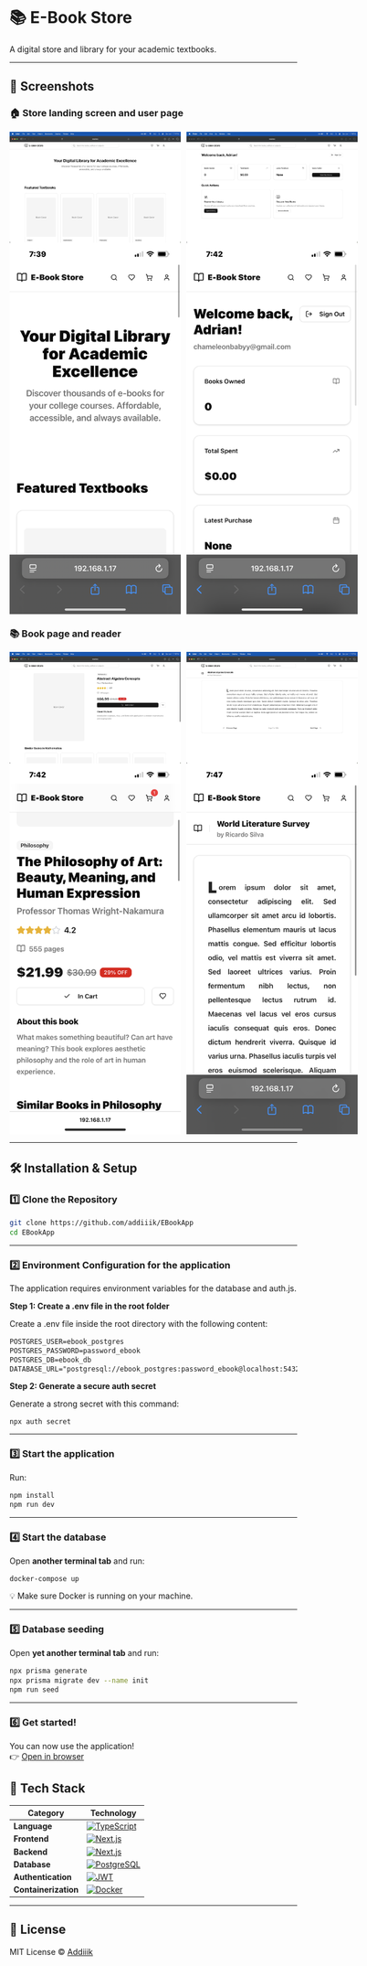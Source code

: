# 📚 E-Book Store

A digital store and library for your academic textbooks.

---

## 📸 Screenshots

### 🏠 Store landing screen and user page
<div style="display: flex; gap: 10px;">
  <img src="public/screenshots/Home.png" alt="Home" width="300"/>
  <img src="public/screenshots/User.png" alt="User" width="300"/>
</div>

<div style="display: flex; gap: 10px;">
  <img src="public/screenshots/Home-Mobile.PNG" alt="HomeMobile" width="300"/>
  <img src="public/screenshots/User-Mobile.PNG" alt="UserMobile" width="300"/>
</div>

### 📚 Book page and reader
<div style="display: flex; gap: 10px;">
  <img src="public/screenshots/Book.png" alt="Book" width="300"/>
  <img src="public/screenshots/Reader.png" alt="Reader" width="300"/>
</div>

<div style="display: flex; gap: 10px;">
  <img src="public/screenshots/Book-Mobile.PNG" alt="BookMobile" width="300"/>
  <img src="public/screenshots/Reader-Mobile.PNG" alt="ReaderMobile" width="300"/>
</div>

---

## 🛠️ Installation & Setup

### 1️⃣ Clone the Repository

```bash
git clone https://github.com/addiiik/EBookApp
cd EBookApp
```

---

### 2️⃣ Environment Configuration for the application

The application requires environment variables for the database and auth.js.

**Step 1: Create a .env file in the root folder**

Create a .env file inside the root directory with the following content:
```
POSTGRES_USER=ebook_postgres
POSTGRES_PASSWORD=password_ebook
POSTGRES_DB=ebook_db
DATABASE_URL="postgresql://ebook_postgres:password_ebook@localhost:5432/ebook_db"
```

**Step 2: Generate a secure auth secret**

Generate a strong secret with this command:
```
npx auth secret
```

---

### 3️⃣ Start the application

Run:

```bash
npm install
npm run dev

```

---

### 4️⃣ Start the database

Open **another terminal tab** and run:

```bash
docker-compose up
```

💡 Make sure Docker is running on your machine.

---

### 5️⃣ Database seeding

Open **yet another terminal tab** and run:

```bash
npx prisma generate
npx prisma migrate dev --name init
npm run seed
```

---

### 6️⃣ Get started!

You can now use the application!  
👉 [Open in browser](http://localhost:3000)

## 🧪 Tech Stack

| Category         | Technology |
|------------------|------------|
| **Language**     | [![TypeScript](https://img.shields.io/badge/TypeScript-3178c6?logo=typescript&logoColor=white)](https://www.typescriptlang.org/docs/) |
| **Frontend**     | [![Next.js](https://img.shields.io/badge/Next.js-000?logo=next.js&logoColor=white)](https://nextjs.org/) |
| **Backend**      | [![Next.js](https://img.shields.io/badge/Next.js-000?logo=next.js&logoColor=white)](https://nextjs.org/) |
| **Database**     | [![PostgreSQL](https://img.shields.io/badge/PostgreSQL-4169e1?logo=postgresql&logoColor=white)](https://www.postgresql.org/) |
| **Authentication** | [![JWT](https://img.shields.io/badge/JWT-000?logo=jsonwebtokens&logoColor=white)](https://www.jwt.io/introduction#what-is-json-web-token) |
| **Containerization** | [![Docker](https://img.shields.io/badge/Docker-2496ed?logo=docker&logoColor=white)](https://docs.docker.com) |

---

## 📄 License

MIT License © [Addiiik](https://github.com/addiiik)
